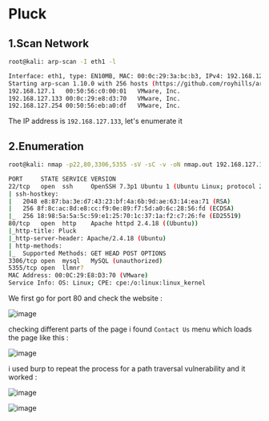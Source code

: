 # Pluck

## 1.Scan Network

```bash
root@kali: arp-scan -I eth1 -l

Interface: eth1, type: EN10MB, MAC: 00:0c:29:3a:bc:b3, IPv4: 192.168.127.128
Starting arp-scan 1.10.0 with 256 hosts (https://github.com/royhills/arp-scan)
192.168.127.1	00:50:56:c0:00:01	VMware, Inc.
192.168.127.133	00:0c:29:e8:d3:70	VMware, Inc.
192.168.127.254	00:50:56:eb:a0:df	VMware, Inc.
```

The IP address is `192.168.127.133`, let's enumerate it


## 2.Enumeration

```bash
root@kali: nmap -p22,80,3306,5355 -sV -sC -v -oN nmap.out 192.168.127.133

PORT     STATE SERVICE VERSION
22/tcp   open  ssh     OpenSSH 7.3p1 Ubuntu 1 (Ubuntu Linux; protocol 2.0)
| ssh-hostkey: 
|   2048 e8:87:ba:3e:d7:43:23:bf:4a:6b:9d:ae:63:14:ea:71 (RSA)
|   256 8f:8c:ac:8d:e8:cc:f9:0e:89:f7:5d:a0:6c:28:56:fd (ECDSA)
|_  256 18:98:5a:5a:5c:59:e1:25:70:1c:37:1a:f2:c7:26:fe (ED25519)
80/tcp   open  http    Apache httpd 2.4.18 ((Ubuntu))
|_http-title: Pluck
|_http-server-header: Apache/2.4.18 (Ubuntu)
| http-methods: 
|_  Supported Methods: GET HEAD POST OPTIONS
3306/tcp open  mysql   MySQL (unauthorized)
5355/tcp open  llmnr?
MAC Address: 00:0C:29:E8:D3:70 (VMware)
Service Info: OS: Linux; CPE: cpe:/o:linux:linux_kernel
```

We first go for port 80 and check the website :

![image](https://github.com/Git-K3rnel/VulnHub/assets/127470407/b4b4d9d2-09c4-4692-84df-c265b67b5297)

checking different parts of the page i found `Contact Us` menu which loads the page like this :

![image](https://github.com/Git-K3rnel/VulnHub/assets/127470407/350d1de7-4dd5-451f-850e-115614ce36ca)

i used burp to repeat the process for a path traversal vulnerability and it worked :

![image](https://github.com/Git-K3rnel/VulnHub/assets/127470407/2bc65341-4166-40f8-8ab7-e66e4c2ab9f8)

![image](https://github.com/Git-K3rnel/VulnHub/assets/127470407/a65ba4fd-84bf-4435-96b2-ecd4abfebae4)













